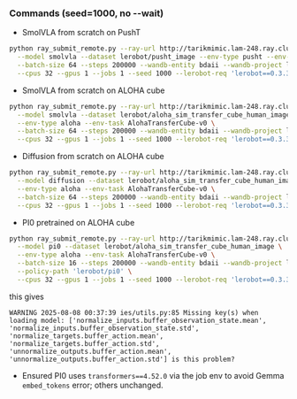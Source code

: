 ### Commands (seed=1000, no --wait)

- SmolVLA from scratch on PushT
```bash
python ray_submit_remote.py --ray-url http://tarikmimic.lam-248.ray.clusters.corp.theaiinstitute.com \
  --model smolvla --dataset lerobot/pusht_image --env-type pusht --env-task PushT-v0 \
  --batch-size 64 --steps 200000 --wandb-entity bdaii --wandb-project lerobot-vpl-benchmarks \
  --cpus 32 --gpus 1 --jobs 1 --seed 1000 --lerobot-req 'lerobot==0.3.3'
```

- SmolVLA from scratch on ALOHA cube
```bash
python ray_submit_remote.py --ray-url http://tarikmimic.lam-248.ray.clusters.corp.theaiinstitute.com \
  --model smolvla --dataset lerobot/aloha_sim_transfer_cube_human_image \
  --env-type aloha --env-task AlohaTransferCube-v0 \
  --batch-size 64 --steps 200000 --wandb-entity bdaii --wandb-project lerobot-vpl-benchmarks \
  --cpus 32 --gpus 1 --jobs 1 --seed 1000 --lerobot-req 'lerobot==0.3.3'
```

- Diffusion from scratch on ALOHA cube
```bash
python ray_submit_remote.py --ray-url http://tarikmimic.lam-248.ray.clusters.corp.theaiinstitute.com \
  --model diffusion --dataset lerobot/aloha_sim_transfer_cube_human_image \
  --env-type aloha --env-task AlohaTransferCube-v0 \
  --batch-size 64 --steps 200000 --wandb-entity bdaii --wandb-project lerobot-vpl-benchmarks \
  --cpus 32 --gpus 1 --jobs 1 --seed 1000 --lerobot-req 'lerobot==0.3.3'
```

- PI0 pretrained on ALOHA cube
```bash
python ray_submit_remote.py --ray-url http://tarikmimic.lam-248.ray.clusters.corp.theaiinstitute.com \
  --model pi0 --dataset lerobot/aloha_sim_transfer_cube_human_image \
  --env-type aloha --env-task AlohaTransferCube-v0 \
  --batch-size 16 --steps 200000 --wandb-entity bdaii --wandb-project lerobot-vpl-benchmarks \
  --policy-path 'lerobot/pi0' \
  --cpus 32 --gpus 1 --jobs 1 --seed 1000 --lerobot-req 'lerobot==0.3.3'
```
this
gives
```
WARNING 2025-08-08 00:37:39 ies/utils.py:85 Missing key(s) when loading model: ['normalize_inputs.buffer_observation_state.mean', 'normalize_inputs.buffer_observation_state.std', 'normalize_targets.buffer_action.mean', 'normalize_targets.buffer_action.std', 'unnormalize_outputs.buffer_action.mean', 'unnormalize_outputs.buffer_action.std'] is this problem?
```

- Ensured PI0 uses `transformers==4.52.0` via the job env to avoid Gemma `embed_tokens` error; others unchanged.